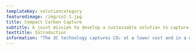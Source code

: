 ```yaml
---
templateKey: solutioncategory
featuredimage: /img/co2-1.jpg
title: Compact Carbon Capture
subtitle: A joint mission to develop a sustainable solution to capture CO2
texttitle: Introduction
information: "The 3C technology captures CO₂ at a lower cost and in a more environment-friendly way than conventional methods. Installing the technology will lead to immediate reductions in carbon emissions.\n\nThe technology aims to reduce capital expenditure by 50 per cent without losing capacity or efficiency. It also lowers operating expenses compared to conventional capture plants.\n\nThe 3C technology can be installed on most of the existing sources of carbon emissions. Globally, the emissions catchable with carbon capture and storage technology exceeds 10 billion metric tons per year.\n\nThe 3C technology was invented in collaboration with Fjell Technology Group, Equinor, CMR Prototech and SINTEF. The development project was initiated by Equinor in 2007, while the first patent for the technology was granted in 1999. The project is funded by Climit, the Norwegian governmental financing initiative for carbon capture and storage.\n\n2008-2014: The 3C technology was developed as a project under Equinor’s management.\n\n2015: Fjell Technology Group is given the role as project lead. Several project phases were launched under Climit and Equinor support.\n\n2018: The company Compact Carbon Capture AS was established, and all the IP and know-how was transferred from Equinor and Fjell Technology Group management periods to Compact Carbon Capture.\n\n2019: The development continued  in collaboration with all the partners Equinor, Fjell Technology Group, Sintef and CMR Prototech. The technology were now at a “10 tonne per day Pilot”-stage, and continued towards a market ready technology.\n\n2020: Several exciting things are waiting to happen, and interesting news are on the steps, including onboarding of several new partners.\n\n\n\nCurrently we are heading three projects for capturing CO2.\r\n\n\rFirst project (now seperated as a single purpose company) is within the 3C-area, using amine as sorbent. Our main goal is to reduce size and weight compared to traditional carbon capture Technology. The other two use Carbonate looping, featuring state of the art Nano-Technology.\r\n\n\rWe have also recently started development of technology for Green Hydrogen production (Producing Hydrogen without emitting CO2).\r\n\n* \rOur CO2 Capture Technology includes \n* \rCompact CO2 Capturing (Amine-based)\r\n* Capturing CO2 using Nano Technology\r\n* Green Hydrogen production"
---
```


